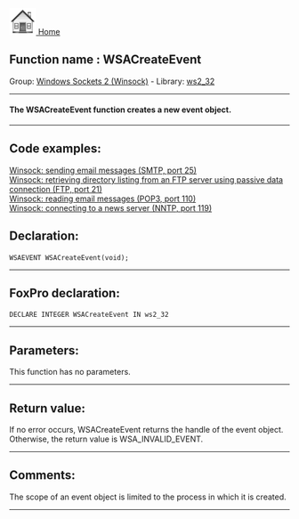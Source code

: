 [<img src="../../images/home.png"> Home ](https://github.com/VFPX/Win32API)  

## Function name : WSACreateEvent
Group: [Windows Sockets 2 (Winsock)](../../functions_group.md#Windows_Sockets_2_(Winsock))  -  Library: [ws2_32](../../libraries.md#ws2_32)  
***  


#### The WSACreateEvent function creates a new event object.
***  


## Code examples:
[Winsock: sending email messages (SMTP, port 25)](../../samples/sample_385.md)  
[Winsock: retrieving directory listing from an FTP server using passive data connection (FTP, port 21)](../../samples/sample_386.md)  
[Winsock: reading email messages (POP3, port 110)](../../samples/sample_388.md)  
[Winsock: connecting to a news server (NNTP, port 119)](../../samples/sample_389.md)  

## Declaration:
```foxpro  
WSAEVENT WSACreateEvent(void);  
```  
***  


## FoxPro declaration:
```foxpro  
DECLARE INTEGER WSACreateEvent IN ws2_32  
```  
***  


## Parameters:
This function has no parameters.  
***  


## Return value:
If no error occurs, WSACreateEvent returns the handle of the event object. Otherwise, the return value is WSA_INVALID_EVENT.  
***  


## Comments:
The scope of an event object is limited to the process in which it is created.  
  
***  

